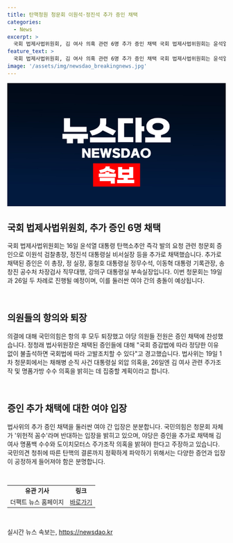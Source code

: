 ```yaml
---
title: 탄핵청원 청문회 이원석·정진석 추가 증인 채택
categories:
  - News
excerpt: >
  국회 법제사법위원회, 김 여사 의혹 관련 6명 추가 증인 채택 국회 법제사법위원회는 윤석열 대통령 탄핵소추안 증인으로 이원석 검찰총장, 정진석 대통령실 비서실장 등 6명 추가 채택. 19일과 26일 열릴 청문회에서 김 여사 명품백 수수와 도이치모터스 주가조작 의혹에 대해 집중 조사 예정. 국민의힘과 야당의 충돌 속에 증인 추가 채택을 둘러싸고 갈등. 국민의힘은 청문회를 위헌적 꼼수라고 반대하고, 야당은 증인 추가로 의혹을 밝혀야 한다고 주장. 26일 청문회에서 국회 법제사법위원회가 이 총장, 정실장 등에게 의혹에 대한 진상 규명을 요구할 예정.
feature_text: >
  국회 법제사법위원회, 김 여사 의혹 관련 6명 추가 증인 채택 국회 법제사법위원회는 윤석열 대통령 탄핵소추안 증인으로 이원석 검찰총장, 정진석 대통령실 비서실장 등 6명 추가 채택. 19일과 26일 열릴 청문회에서 김 여사 명품백 수수와 도이치모터스 주가조작 의혹에 대해 집중 조사 예정. 국민의힘과 야당의 충돌 속에 증인 추가 채택을 둘러싸고 갈등. 국민의힘은 청문회를 위헌적 꼼수라고 반대하고, 야당은 증인 추가로 의혹을 밝혀야 한다고 주장. 26일 청문회에서 국회 법제사법위원회가 이 총장, 정실장 등에게 의혹에 대한 진상 규명을 요구할 예정.
image: '/assets/img/newsdao_breakingnews.jpg'
---
```


<p><img src="/assets/img/newsdao_breakingnews.jpg" alt="cryptoinkorea 속보" /></p>

<h2 data-ke-size="size26">국회 법제사법위원회, 추가 증인 6명 채택</h2>

<p>국회 법제사법위원회는 16일 윤석열 대통령 탄핵소추안 즉각 발의 요청 관련 청문회 증인으로 이원석 검찰총장, 정진석 대통령실 비서실장 등을 추가로 채택했습니다. 추가로 채택된 증인은 이 총장, 정 실장, 홍철호 대통령실 정무수석, 이동혁 대통령 기록관장, 송창진 공수처 차장검사 직무대행, 강의구 대통령실 부속실장입니다. 이번 청문회는 19일과 26일 두 차례로 진행될 예정이며, 이를 둘러싼 여야 간의 충돌이 예상됩니다.</p>

<p data-ke-size="size16">&nbsp;</p>

<h2 data-ke-size="size26">의원들의 항의와 퇴장</h2>

<p>의결에 대해 국민의힘은 항의 후 모두 퇴장했고 야당 의원들 전원은 증인 채택에 찬성했습니다. 정청래 법사위원장은 채택된 증인들에 대해 "국회 증감법에 따라 정당한 이유 없이 불출석하면 국회법에 따라 고발조치할 수 있다"고 경고했습니다. 법사위는 19일 1차 청문회에서는 채해병 순직 사건 대통령실 외압 의혹을, 26일엔 김 여사 관련 주가조작 및 명품가방 수수 의혹을 밝히는 데 집중할 계획이라고 합니다.</p>

<p data-ke-size="size16">&nbsp;</p>

<h2 data-ke-size="size26">증인 추가 채택에 대한 여야 입장</h2>

<p>법사위의 추가 증인 채택을 둘러싼 여야 간 입장은 분분합니다. 국민의힘은 청문회 자체가 '위헌적 꼼수'라며 반대하는 입장을 밝히고 있으며, 야당은 증인을 추가로 채택해 김 여사 명품백 수수와 도이치모터스 주가조작 의혹을 밝혀야 한다고 주장하고 있습니다. 국민의견 청취에 따른 탄핵의 결론까지 정확하게 파악하기 위해서는 다양한 증언과 입장이 공정하게 들어져야 함은 분명합니다.</p>

<p data-ke-size="size16">&nbsp;</p>

<table>
    <tr>
        <td style="text-align: center; height: 17px;"><b>유관 기사</b></td>
        <td style="text-align: center; height: 17px;"><b>링크</b></td>
    </tr>
    <tr>
        <td>더팩트 뉴스 홈페이지</td>
        <td><a href="https://talk.tf.co.kr/bbs/report/write">바로가기</a></td>
    </tr>
</table>

<p data-ke-size="size16">&nbsp;</p>
실시간 뉴스 속보는, <a href="https://newsdao.kr" rel="dofollow">https://newsdao.kr</a>



